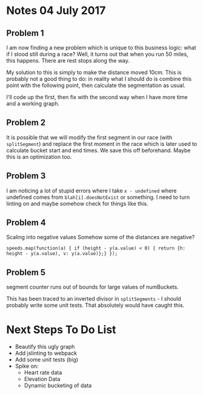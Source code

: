 # Notes 04 July 2017

## Problem 1

I am now finding a new problem which is unique to this business logic: what if I stood still during a race?  Well, it turns out that when you run 50 miles, this happens.  There are rest stops along the way.

My solution to this is simply to make the distance moved 10cm.  This is probably not a good thing to do: in reality what I should do is combine this point with the following point, then calculate the segmentation as usual. 

I'll code up the first, then fix with the second way when I have more time and a working graph.

## Problem 2

It is possible that we will modify the first segment in our race (with `splitSegment`) and replace the first moment in the race which is later used to calculate bucket start and end times.  We save this off beforehand.  Maybe this is an optimization too.

## Problem 3

I am noticing a lot of stupid errors where I take `x - undefined` where undefined comes from `blah[i].doesNotExist` or something.  I need to turn linting on and maybe somehow check for things like this.


## Problem 4

Scaling into negative values
Somehow some of the distances are negative?

```
speeds.map(function(a) { if (height - y(a.value) < 0) { return {h: height - y(a.value), v: y(a.value)};} });
```

## Problem 5

segment counter runs out of bounds for large values of numBuckets.

This has been traced to an inverted divisor in `splitSegments` - I should probably write some unit tests.  That absolutely would have caught this.


# Next Steps To Do List

- Beautify this ugly graph
- Add jslinting to webpack
- Add some unit tests (big)
- Spike on:
    - Heart rate data
    - Elevation Data
    - Dynamic bucketing of data
